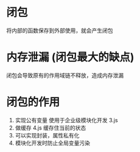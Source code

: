 # 闭包
将内部的函数保存到外部使用，就会产生闭包

# 内存泄漏 (闭包最大的缺点)
闭包会导致原有的作用域链不释放，造成内存泄漏

# 闭包的作用
1. 实现公有变量  使用于企业级模块化开发  3.js
2. 做缓存 4.js  缓存住当前的状态
3. 可以实现封装，属性私有化
4. 模块化开发时防止全局变量污染